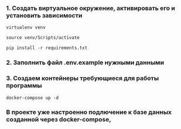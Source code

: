 ### 1. Создать виртуальное окружение, активировать его и установить зависимости
```shell
virtualenv venv
```
```shell
source venv/Scripts/activate
```
```shell
pip install -r requirements.txt
```
### 2. Заполнить файл .env.example нужными данными
### 3. Создаем контейнеры требующиеся для работы программы
```shell
docker-compose up -d
```
### В проекте уже настроенно подлючение к базе данных созданной через docker-compose,


